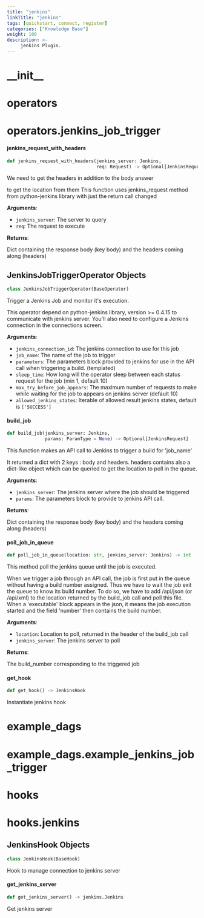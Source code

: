 ```yaml
---
title: "jenkins"
linkTitle: "jenkins"
tags: [quickstart, connect, register] 
categories: ["Knowledge Base"]
weight: 100
description: >-
     jenkins Plugin.
---
```


<a id="__init__"></a>

# \_\_init\_\_

<a id="operators"></a>

# operators

<a id="operators.jenkins_job_trigger"></a>

# operators.jenkins\_job\_trigger

<a id="operators.jenkins_job_trigger.jenkins_request_with_headers"></a>

#### jenkins\_request\_with\_headers

```python
def jenkins_request_with_headers(jenkins_server: Jenkins,
                                 req: Request) -> Optional[JenkinsRequest]
```

We need to get the headers in addition to the body answer

to get the location from them
This function uses jenkins_request method from python-jenkins library
with just the return call changed

**Arguments**:

- `jenkins_server`: The server to query
- `req`: The request to execute

**Returns**:

Dict containing the response body (key body)
and the headers coming along (headers)

<a id="operators.jenkins_job_trigger.JenkinsJobTriggerOperator"></a>

## JenkinsJobTriggerOperator Objects

```python
class JenkinsJobTriggerOperator(BaseOperator)
```

Trigger a Jenkins Job and monitor it's execution.

This operator depend on python-jenkins library,
version >= 0.4.15 to communicate with jenkins server.
You'll also need to configure a Jenkins connection in the connections screen.

**Arguments**:

- `jenkins_connection_id`: The jenkins connection to use for this job
- `job_name`: The name of the job to trigger
- `parameters`: The parameters block provided to jenkins for use in
the API call when triggering a build. (templated)
- `sleep_time`: How long will the operator sleep between each status
request for the job (min 1, default 10)
- `max_try_before_job_appears`: The maximum number of requests to make
while waiting for the job to appears on jenkins server (default 10)
- `allowed_jenkins_states`: Iterable of allowed result jenkins states, default is ``['SUCCESS']``

<a id="operators.jenkins_job_trigger.JenkinsJobTriggerOperator.build_job"></a>

#### build\_job

```python
def build_job(jenkins_server: Jenkins,
              params: ParamType = None) -> Optional[JenkinsRequest]
```

This function makes an API call to Jenkins to trigger a build for 'job_name'

It returned a dict with 2 keys : body and headers.
headers contains also a dict-like object which can be queried to get
the location to poll in the queue.

**Arguments**:

- `jenkins_server`: The jenkins server where the job should be triggered
- `params`: The parameters block to provide to jenkins API call.

**Returns**:

Dict containing the response body (key body)
and the headers coming along (headers)

<a id="operators.jenkins_job_trigger.JenkinsJobTriggerOperator.poll_job_in_queue"></a>

#### poll\_job\_in\_queue

```python
def poll_job_in_queue(location: str, jenkins_server: Jenkins) -> int
```

This method poll the jenkins queue until the job is executed.

When we trigger a job through an API call,
the job is first put in the queue without having a build number assigned.
Thus we have to wait the job exit the queue to know its build number.
To do so, we have to add /api/json (or /api/xml) to the location
returned by the build_job call and poll this file.
When a 'executable' block appears in the json, it means the job execution started
and the field 'number' then contains the build number.

**Arguments**:

- `location`: Location to poll, returned in the header of the build_job call
- `jenkins_server`: The jenkins server to poll

**Returns**:

The build_number corresponding to the triggered job

<a id="operators.jenkins_job_trigger.JenkinsJobTriggerOperator.get_hook"></a>

#### get\_hook

```python
def get_hook() -> JenkinsHook
```

Instantiate jenkins hook

<a id="example_dags"></a>

# example\_dags

<a id="example_dags.example_jenkins_job_trigger"></a>

# example\_dags.example\_jenkins\_job\_trigger

<a id="hooks"></a>

# hooks

<a id="hooks.jenkins"></a>

# hooks.jenkins

<a id="hooks.jenkins.JenkinsHook"></a>

## JenkinsHook Objects

```python
class JenkinsHook(BaseHook)
```

Hook to manage connection to jenkins server

<a id="hooks.jenkins.JenkinsHook.get_jenkins_server"></a>

#### get\_jenkins\_server

```python
def get_jenkins_server() -> jenkins.Jenkins
```

Get jenkins server

